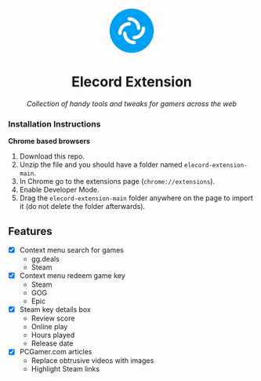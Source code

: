 <p align="center">
    <img src="https://github.com/elecordapp/elecord-extension/blob/main/icons/icon.png" width="90" height="90"/>
</p>

<h1 align="center">Elecord Extension</h1>

<p align="center" style="font-style: italic">
Collection of handy tools and tweaks for gamers across the web
</p>

### Installation Instructions
**Chrome based browsers**
1. Download this repo.
1. Unzip the file and you should have a folder named `elecord-extension-main`.
1. In Chrome go to the extensions page (`chrome://extensions`).
1. Enable Developer Mode.
1. Drag the `elecord-extension-main` folder anywhere on the page to import it (do not delete the folder afterwards).

## Features

- [x] Context menu search for games
    - gg.deals
    - Steam
- [x] Context menu redeem game key
    - Steam
    - GOG
    - Epic
- [x] Steam key details box
    - Review score
    - Online play
    - Hours played
    - Release date
- [x] PCGamer.com articles
    - Replace obtrusive videos with images
    - Highlight Steam links
